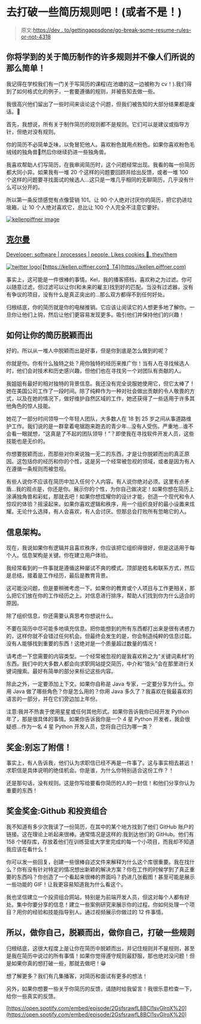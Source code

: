 # 去打破一些简历规则吧！(或者不是！)

> 原文:[https://dev . to/gettingappsdone/go-break-some-resume-rules-or-not-4318](https://dev.to/gettingappsdone/go-break-some-resume-rules-or-not-4318)

## 你将学到的关于简历制作的许多规则并不像人们所说的那么简单！

我记得在学校我们有一门关于写简历的课程(在池塘的这一边被称为 cv！).我们得到了如何格式化的例子，一套要遵循的规则，并被告知去做一些。

我很高兴他们留出了一些时间来谈论这个问题，但我们被告知的大部分结果都是废话。💩

首先，我想说，所有关于制作简历的规则都不是规则。它们可以是建议或指导方针，但绝对没有规则。

你的简历不必简单乏味，以免冒犯他人。喜欢粉色就用点粉色。如果你喜欢粉色毛绒绒的独角兽🦄然后你继续扔进一些独角兽。

我喜欢帮助人们写简历，在我审阅简历时，这个问题经常出现。我看的每一份简历都大同小异。如果我有一堆 20 个这样的问题要回顾并给出反馈，或者一堆 100 个这样的问题要寻找面试的候选人...这只是一堆几乎相同的无聊简历，几乎没有什么可以分开的。

所以第一条反馈感觉有点像营销 101。让 90 个人绝对讨厌你的简历，把它扔进垃圾箱，让 10 个人绝对喜欢它，总比让 100 个人完全不注意它要好。

[![kellenpiffner image](../Images/65e3c29e97527a7163ed0c60d79b83eb.png)](/kellenpiffner)

## [克尔曼](/kellenpiffner)

[Developer: software | processes | people. Likes cookies 🍪. they/them](/kellenpiffner)

[![twitter logo](../Images/ecef78ee24c258a213354fc0e60fd71a.png)](https://twitter.com/KellenPiffner)[【https://kellen.piffner.com】T4](https://kellen.piffner.com)

事实上，这可能是一件很棒的事情。Kel，我的播客搭档，喜欢称之为过滤。你可以随意过滤，但过滤可以让你(和未来的雇主)找到好的匹配。当没有过滤器，没有有争议的项目，没有什么是真正突出的...那么双方都得不到任何好处。

归根结底，你的简历就是你的电梯推销。它应该让阅读它的人想更多地了解你。一旦你让他们上钩，然后让他们更容易发现更多。吸引他们并保持他们的兴趣！

## 如何让你的简历脱颖而出

好的。所以从一堆人中脱颖而出是好事，但是你到底是怎么做到的呢？

你就是你。你有什么独特之处？用你独特的经历来推广你！当有人在寻找候选人时，他们会对技术和历史感兴趣，但他们也在寻找另一个对团队有贡献的人。

我姐姐有最好的相对独特的背景信息。我还没有完全说服她使用它，但它太棒了！她在美国公司工作了一段时间。除了纯粹作为一种对社会做出贡献的令人敬畏的方式，以及在她的情况下，做好维护自然区域的工作，她还获得了一些适用于许多其他角色的惊人技能。

她花了一部分时间领导一个年轻人团队，大多数人在 18 到 25 岁之间从事道路维护工作。我们说的是一群拿着电锯跑来跑去的青少年...没有人受伤。严重地...谁不会看一眼就想，“这真是了不起的团队领导！”？即使我在寻找软件开发人员，这些技能也是无价的。

你想要脱颖而出，而那些对你来说独一无二的东西，才是让你脱颖而出的真正原因。这包括你的经历和你的个性，这是另一个经常被忽视的领域，或者是因为有人在遵循一条规则而被忽视。

有些人说你不应该在简历中加入任何个人内容。有人说你绝对必须。这里有点矛盾...我的观点是，你还是你。展示你的个性，为你自己做决定！如果你想在简历上涂满独角兽和彩虹，那就去吧！如果你想炫耀你的设计才能，创造一个现代和令人惊叹的体验？摇滚起来。如果你喜欢逻辑和秩序，用一个组织良好的最小设置来炫耀。无论什么选择，有人会喜欢，有人会讨厌。但那总会打败所有忽略它的人。

## [](#information-architecture)信息架构。

现在，我说如果你有逻辑并且喜欢秩序，你应该把它组织得很好，但是这适用于每个人。信息架构是关键。你在建立用户体验。

我经常看到的一件事就是遵循这种屡试不爽的模式。顶部是姓名和联系方式，然后是总结，接着是工作经历，最后是教育背景。

这可能没问题，但是要稍微考虑一下。如果你的教育或个人项目与工作更相关，那么把它们放在你的工作经历之上。对信息进行排序，帮助人们找到你为什么适合的原因。

除了组织信息，你还需要认真思考你想说什么。

不要在简历中尽可能多地填充信息。把你能想到的所有东西都打出来是很有诱惑力的，这样你就不会错过任何机会。但最终会发生的是，你会制造纯粹的信息过载。没有人能够找到重要的东西！这绝对是一个质量超过数量的情况！

请考虑一下您需要的内容类型。一个经常被忽视的是我喜欢称之为“关键词素材”的东西。我们中的大多数人都会向求职网站提交简历，中介和“猎头”会在那里进行关键词搜索。最好有简单的部分来标记这些内容。

除此之外，一定要添加上下文。如果你自称是 Java 专家，一定要分享为什么。你用 Java 做了哪些角色？你是怎么用的？你用 Java 多久了？我喜欢在我最喜欢的语言的一部分，并在它们旁边加上年份。

注意:我并不热衷于使用星星或任何其他形式。如果你告诉我你已经开发 Python 年了，那是很具体的事情。如果你告诉我你是一个 4 星 Python 开发者，我会很疑惑...作为一名 4 星 Python 开发人员，您将自己归为哪一类？

## [](#bonus-dont-forget-the-cover-letter)奖金:别忘了附信！

事实上，有人告诉我，他们认为求职信已经不再是一件事了。这与事实相去甚远！求职信是具体说明的绝佳机会。你是谁，为什么你特别适合这份工作？！

还是那句话，没有规则。这是你写给要看你简历的人的一封信！和他们分享你认为重要的东西！

## [](#bonus-bonus-github-and-portfolio)奖金奖金:Github 和投资组合

我不知道有多少次我读了一份简历，在其中的某个地方找到了他们 GitHub 账户的链接。这在理论上听起来很棒。通常情况是这样的:我到达他们的 GitHub。他们有 158 个储存库，存放着他们在训练营或大学里完成的每一个小项目，而我却不知道我应该在看什么！

你可以发一些回复，创建一些很棒自述文件来解释为什么这个库很重要。我在找什么？你有没有针对特定的情况想出新颖的解决方案？你在工作的时候学到了真正重要的东西吗？你创造了一个看起来很棒的界面吗？扔进几张截图！甚至可能是展示一些功能的 GIF！让我更容易知道我为什么看这个。

我也坚信建立一个投资组合网站，特别是为前端开发人员，但这对每个人都有好处。集中你要分享的信息！建立一些案例研究来展示你的过程。你如何处理一个项目？用你的经验和技能指导别人。通过视频展示你做过的 12 件事情。

## 所以，做你自己，脱颖而出，做你自己，打破一些规则

归根结底，这很大程度上是让你在简历中脱颖而出，并记住规则并不是规则，甚至是我在简历中说过的所有事情！如果你觉得遵守规则最舒服，那也绝对没问题！但是如果你真的想打破一些，那就去做吧！😁

想了解更多？我们有几集播客，对简历和面试有更多的想法！

另外，如果你想要一些关于你简历的反馈，请随时给我留言！我很乐意检查一下，给你一些真实的反馈。

[https://open.spotify.com/embed/episode/2GsfsrawfL8BCl1svGlroX%20](https://open.spotify.com/embed/episode/2GsfsrawfL8BCl1svGlroX%20)